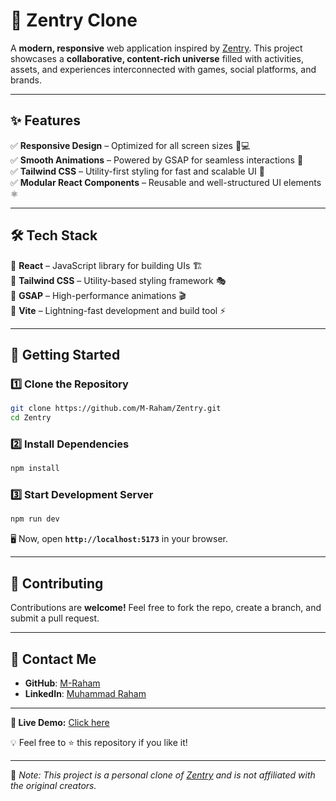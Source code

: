 # 🚀 Zentry Clone  

A **modern, responsive** web application inspired by [Zentry](https://zentry.com/). This project showcases a **collaborative, content-rich universe** filled with activities, assets, and experiences interconnected with games, social platforms, and brands.  

---

## ✨ Features  

✅ **Responsive Design** – Optimized for all screen sizes 📱💻  
✅ **Smooth Animations** – Powered by GSAP for seamless interactions 🎥  
✅ **Tailwind CSS** – Utility-first styling for fast and scalable UI 🎨  
✅ **Modular React Components** – Reusable and well-structured UI elements ⚛️  

---

## 🛠️ Tech Stack  

🔹 **React** – JavaScript library for building UIs 🏗️  
🔹 **Tailwind CSS** – Utility-based styling framework 🎭  
🔹 **GSAP** – High-performance animations 🎬  
🔹 **Vite** – Lightning-fast development and build tool ⚡  

---

## 🚀 Getting Started  

### **1️⃣ Clone the Repository**  

```bash
git clone https://github.com/M-Raham/Zentry.git
cd Zentry
```

### **2️⃣ Install Dependencies**  

```bash
npm install
```

### **3️⃣ Start Development Server**  

```bash
npm run dev
```

🖥️ Now, open **`http://localhost:5173`** in your browser.  

---

## 🤝 Contributing  

Contributions are **welcome!** Feel free to fork the repo, create a branch, and submit a pull request.  

---

## 📧 Contact Me

- **GitHub**: [M-Raham](https://github.com/M-Raham)
- **LinkedIn**: [Muhammad Raham](https://www.linkedin.com/in/muhammad-raham/)

---

**🚀 Live Demo:** [Click here](https://m-raham.github.io/Zentry/)

💡 Feel free to ⭐ this repository if you like it!

---

🚨 *Note: This project is a personal clone of [Zentry](https://zentry.com/) and is not affiliated with the original creators.*  
